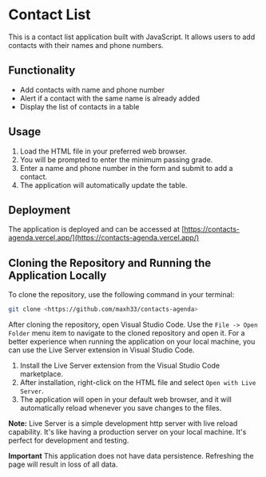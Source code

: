 # Contact List

This is a contact list application built with JavaScript. It allows users to add contacts with their names and phone numbers.

## Functionality

- Add contacts with name and phone number
- Alert if a contact with the same name is already added
- Display the list of contacts in a table

## Usage

1. Load the HTML file in your preferred web browser.
2. You will be prompted to enter the minimum passing grade.
3. Enter a name and phone number in the form and submit to add a contact.
4. The application will automatically update the table.

## Deployment

The application is deployed and can be accessed at [https://contacts-agenda.vercel.app/](https://contacts-agenda.vercel.app/)

## Cloning the Repository and Running the Application Locally

To clone the repository, use the following command in your terminal:

```bash
git clone <https://github.com/maxh33/contacts-agenda>
```
After cloning the repository, open Visual Studio Code.
Use the `File -> Open Folder` menu item to navigate to the cloned repository and open it.
For a better experience when running the application on your local machine, you can use the Live Server extension in Visual Studio Code.

1. Install the Live Server extension from the Visual Studio Code marketplace.
2. After installation, right-click on the HTML file and select `Open with Live Server`.
3. The application will open in your default web browser, and it will automatically reload whenever you save changes to the files.

**Note:** Live Server is a simple development http server with live reload capability. It's like having a production server on your local machine. It's perfect for development and testing.

**Important**
This application does not have data persistence. Refreshing the page will result in loss of all data.